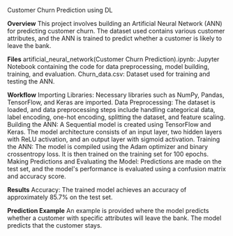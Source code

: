  Customer Churn Prediction using DL

**Overview**
This project involves building an Artificial Neural Network (ANN) for predicting customer churn. The dataset used contains various customer attributes, and the ANN is trained to predict whether a customer is likely to leave the bank.

**Files**
artificial_neural_network(Customer Churn Prediction).ipynb: Jupyter Notebook containing the code for data preprocessing, model building, training, and evaluation.
Churn_data.csv: Dataset used for training and testing the ANN.

**Workflow**
Importing Libraries: Necessary libraries such as NumPy, Pandas, TensorFlow, and Keras are imported.
Data Preprocessing: The dataset is loaded, and data preprocessing steps include handling categorical data, label encoding, one-hot encoding, splitting the dataset, and feature scaling.
Building the ANN: A Sequential model is created using TensorFlow and Keras. The model architecture consists of an input layer, two hidden layers with ReLU activation, and an output layer with sigmoid activation.
Training the ANN: The model is compiled using the Adam optimizer and binary crossentropy loss. It is then trained on the training set for 100 epochs.
Making Predictions and Evaluating the Model: Predictions are made on the test set, and the model's performance is evaluated using a confusion matrix and accuracy score.

**Results**
Accuracy: The trained model achieves an accuracy of approximately 85.7% on the test set.

**Prediction Example**
An example is provided where the model predicts whether a customer with specific attributes will leave the bank. The model predicts that the customer stays.
